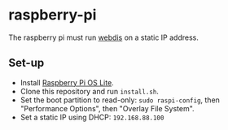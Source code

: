 # raspberry-pi
The raspberry pi must run [webdis](https://github.com/nicolasff/webdis) on a static IP address.

## Set-up
- Install [Raspberry Pi OS Lite](https://www.raspberrypi.com/software/operating-systems/).
- Clone this repository and run `install.sh`.
- Set the boot partition to read-only: `sudo raspi-config`, then "Performance Options", then "Overlay File System".
- Set a static IP using DHCP: `192.168.88.100`
